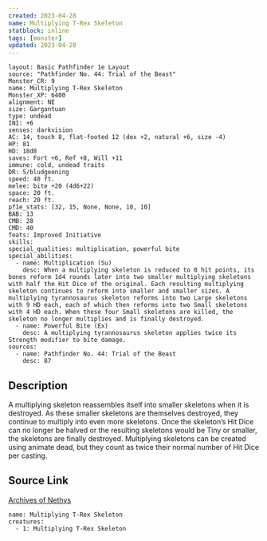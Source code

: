 ```yaml
---
created: 2023-04-28
name: Multiplying T-Rex Skeleton
statblock: inline
tags: [monster]
updated: 2023-04-28
---
```

```statblock
layout: Basic Pathfinder 1e Layout
source: "Pathfinder No. 44: Trial of the Beast"
Monster_CR: 9
name: Multiplying T-Rex Skeleton
Monster_XP: 6400
alignment: NE
size: Gargantuan
type: undead
INI: +6
senses: darkvision
AC: 14, touch 8, flat-footed 12 (dex +2, natural +6, size -4)
HP: 81
HD: 18d8
saves: Fort +6, Ref +8, Will +11
immune: cold, undead traits
DR: 5/bludgeoning
speed: 40 ft.
melee: bite +20 (4d6+22)
space: 20 ft.
reach: 20 ft.
pf1e_stats: [32, 15, None, None, 10, 10]
BAB: 13
CMB: 28
CMD: 40
feats: Improved Initiative
skills: 
special_qualities: multiplication, powerful bite
special_abilities:
  - name: Multiplication (Su)
    desc: When a multiplying skeleton is reduced to 0 hit points, its bones reform 1d4 rounds later into two smaller multiplying skeletons with half the Hit Dice of the original. Each resulting multiplying skeleton continues to reform into smaller and smaller sizes. A multiplying tyrannosaurus skeleton reforms into two Large skeletons with 9 HD each, each of which then reforms into two Small skeletons with 4 HD each. When these four Small skeletons are killed, the skeleton no longer multiplies and is finally destroyed.
  - name: Powerful Bite (Ex)
    desc: A multiplying tyrannosaurus skeleton applies twice its Strength modifier to bite damage.
sources:
  - name: Pathfinder No. 44: Trial of the Beast
    desc: 87
```
## Description
A multiplying skeleton reassembles itself into smaller skeletons when it is destroyed. As these smaller skeletons are themselves destroyed, they continue to multiply into even more skeletons. Once the skeleton’s Hit Dice can no longer be halved or the resulting skeletons would be Tiny or smaller, the skeletons are finally destroyed. Multiplying skeletons can be created using animate dead, but they count as twice their normal number of Hit Dice per casting.
## Source Link
[Archives of Nethys](https://aonprd.com/MonsterDisplay.aspx?ItemName=Multiplying%20T-Rex%20Skeleton)
```encounter-table
name: Multiplying T-Rex Skeleton
creatures:
  - 1: Multiplying T-Rex Skeleton
```
